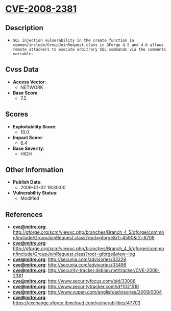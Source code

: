 
# [CVE-2008-2381](http://gforge.org/scm/viewvc.php/branches/Branch_4_5/gforge/common/include/GroupJoinRequest.class?root=gforge&r1=4590&r2=6709)

## Description

- `SQL injection vulnerability in the create function in common/include/GroupJoinRequest.class in GForge 4.5 and 4.6 allows remote attackers to execute arbitrary SQL commands via the comments variable.`

## Cvss Data

- **Access Vector**:
  - NETWORK
- **Base Score**:
  - 7.5

## Scores

- **Exploitability Score**:
  - 10.0
- **Impact Score**:
  - 6.4
- **Base Severity**:
  - HIGH

## Other Information

- **Publish Date**:
  - 2009-01-02 19:30:00
- **Vulnerability Status**:
  - Modified

## References

- **cve@mitre.org**: http://gforge.org/scm/viewvc.php/branches/Branch_4_5/gforge/common/include/GroupJoinRequest.class?root=gforge&r1=4590&r2=6709
- **cve@mitre.org**: http://gforge.org/scm/viewvc.php/branches/Branch_4_5/gforge/common/include/GroupJoinRequest.class?root=gforge&view=log
- **cve@mitre.org**: http://secunia.com/advisories/33229
- **cve@mitre.org**: http://secunia.com/advisories/33499
- **cve@mitre.org**: http://security-tracker.debian.net/tracker/CVE-2008-2381
- **cve@mitre.org**: http://www.securityfocus.com/bid/33086
- **cve@mitre.org**: http://www.securitytracker.com/id?1021510
- **cve@mitre.org**: http://www.vupen.com/english/advisories/2009/0004
- **cve@mitre.org**: https://exchange.xforce.ibmcloud.com/vulnerabilities/47703
